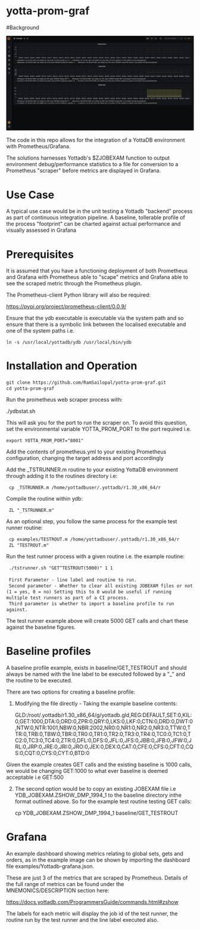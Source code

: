 # yotta-prom-graf


#Background


![Alt text](yottadb-graf.PNG?raw=true "YottaDB unit test runner Dashboard")

The code in this repo allows for the integration of a YottaDB environment with Prometheus/Grafana.

The solutions harnesses Yottadb's $ZJOBEXAM function to output environment debug/performance statistics to a file for conversion to a Prometheus "scraper" before metrics are displayed in Grafana.


# Use Case

A typical use case would be in the unit testing a Yottadb "backend" process as part of continuous integration pipeline. A baseline, tollerable profile of the process "footprint" can be charted against actual performance and visually assessed in Grafana 


# Prerequisites

It is assumed that you have a functioning deployment of both Prometheus and Grafana with Prometheus able to "scape" metrics and Grafana able to see the scraped metric through the Prometheus plugin.

The Prometheus-client Python library will also be required:

https://pypi.org/project/prometheus-client/0.0.9/

Ensure that the ydb executable is executable via the system path and so ensure that there is a symbolic link between the localised executable and one of the system paths i.e.

    ln -s /usr/local/yottadb/ydb /usr/local/bin/ydb


# Installation and Operation

    git clone https://github.com/RamSailopal/yotta-prom-graf.git
    cd yotta-prom-graf
    
Run the prometheus web scraper process with:
   
   ./ydbstat.sh 
   
This will ask you for the port to run the scraper on. To avoid this question, set the environmental variable YOTTA_PROM_PORT to the port required i.e.

    export YOTTA_PROM_PORT="8001"
    
Add the contents of prometheus.yml to your existing Prometheus configuration, changing the target address and port accordingly

Add the _TSTRUNNER.m routine to your existing YottaDB environment through adding it to the routines directory i.e:

     cp _TSTRUNNER.m /home/yottadbuser/.yottadb/r1.30_x86_64/r
     
Compile the routine within ydb:

     ZL "_TSTRUNNER.m"
     
As an optional step, you follow the same process for the example test runner routine:

     cp examples/TESTROUT.m /home/yottadbuser/.yottadb/r1.30_x86_64/r
     ZL "TESTROUT.m"
    
Run the test runner process with a given routine i.e. the example routine:

     ./tstrunner.sh "GET^TESTROUT(5000)" 1 1
     
     First Parameter - line label and routine to run.
     Second parameter - Whether to clear all existing JOBEXAM files or not (1 = yes, 0 = no) Setting this to 0 would be useful if running multiple test runners as part of a CI process. 
     Third parameter is whether to import a baseline profile to run against.
     
The test runner example above will create 5000 GET calls and chart these against the baseline figures.

# Baseline profiles

A baseline profile example, exists in baseline/GET_TESTROUT and should always be named with the line label to be executed followed by a "_" and the routine to be executed. 

There are two options for creating a baseline profile:

1) Modifying the file directly - Taking the example baseline contents:

    GLD:/root/.yottadb/r1.30_x86_64/g/yottadb.gld,REG:DEFAULT,SET:0,KIL:0,GET:1000,DTA:0,ORD:0,ZPR:0,QRY:0,LKS:0,LKF:0,CTN:0,DRD:0,DWT:0,NTW:0,NTR:1001,NBW:0,NBR:2002,NR0:0,NR1:0,NR2:0,NR3:0,TTW:0,TTR:0,TRB:0,TBW:0,TBR:0,TR0:0,TR1:0,TR2:0,TR3:0,TR4:0,TC0:0,TC1:0,TC2:0,TC3:0,TC4:0,ZTR:0,DFL:0,DFS:0,JFL:0,JFS:0,JBB:0,JFB:0,JFW:0,JRL:0,JRP:0,JRE:0,JRI:0,JRO:0,JEX:0,DEX:0,CAT:0,CFE:0,CFS:0,CFT:0,CQS:0,CQT:0,CYS:0,CYT:0,BTD:0
    
  
 Given the example creates GET calls and the existing baseline is 1000 calls, we would be changing GET:1000 to what ever baseline is deemed acceptable i.e GET:500
 

2) The second option would be to copy an existing JOBEXAM file i.e YDB_JOBEXAM.ZSHOW_DMP_1994_1 to the baseline directory inthe format outlined above. So for the example test routine testing GET calls:

     cp YDB_JOBEXAM.ZSHOW_DMP_1994_1 baseline/GET_TESTROUT


# Grafana

An example dashboard showing metrics relating to global sets, gets and orders, as in the example image can be shown by importing the dashboard file examples/Yottadb-grafana.json.

These are just 3 of the metrics that are scraped by Prometheus. Details of the full range of metrics can be found under the MNEMONICS/DESCRIPTION section here:

https://docs.yottadb.com/ProgrammersGuide/commands.html#zshow

The labels for each metric will display the job id of the test runner, the routine run by the test runner and the line label executed also.

    

    
